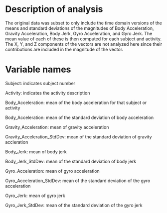 # Description of analysis

The original data was subset to only include the time domain versions of the means and standard deviations of the magnitudes of Body Acceleration, Gravity Acceleration, Body Jerk, Gyro Acceleration, and Gyro Jerk. The mean value of each of these is then computed for each subject and activity. The X, Y, and Z components of the vectors are not analyzed here since their contributions are included in the magnitude of the vector.

# Variable names

Subject: indicates subject number

Activity: indicates the activity description

Body_Acceleration: mean of the body acceleration for that subject or activity

Body_Acceleration: mean of the standard deviation of body acceleration

Gravity_Acceleration: mean of gravity acceleration

Gravity_Acceleration_StdDev: mean of the standard deviation of gravity accleration

Body_Jerk: mean of body jerk

Body_Jerk_StdDev: mean of the standard deviation of body jerk

Gyro_Acceleration: mean of gyro acceleration

Gyro_Acceleration_StdDev: mean of the standard deviation of the gyro acceleration

Gyro_Jerk: mean of gyro jerk

Gyro_Jerk_StdDev: mean of the standard deviation of the gyro jerk
